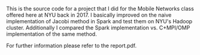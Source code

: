 This is the source code for a project that I did for the Mobile Networks class offered here at NYU back in 2017. 
I basically improved on the naive implementation of Jacobi method in Spark and test them on NYU's Hadoop cluster. Additionally I compared the Spark implementation vs. C+MPI/OMP implementation of the same method.

For further information please refer to the report.pdf. 
